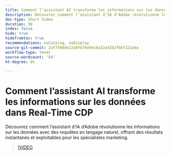 ```yaml
---
title: Comment l’assistant AI transforme les informations sur les données dans Real-Time CDP
description: Découvrez comment l’assistant d’IA d’Adobe révolutionne les informations sur les données avec des requêtes en langage naturel, offrant des résultats instantanés et exploitables pour les spécialistes marketing.
doc-type: Short Video
duration: 58
index: false
hide: true
hidefromtoc: true
recommendations: noCatalog, noDisplay
source-git-commit: 2af7500de12a9fd78e64c6a12a42b2fbbf121eba
workflow-type: tm+mt
source-wordcount: '54'
ht-degree: 0%

---
```



# Comment l’assistant AI transforme les informations sur les données dans Real-Time CDP

Découvrez comment l’assistant d’IA d’Adobe révolutionne les informations sur les données avec des requêtes en langage naturel, offrant des résultats instantanés et exploitables pour les spécialistes marketing.

<!-- 62_S653_3442539_57_how-ai-assistant-transforms-data-insights-in-realtime-cdp -->
>[!VIDEO](https://video.tv.adobe.com/v/3458199/?learn=on&enablevpops=true)
